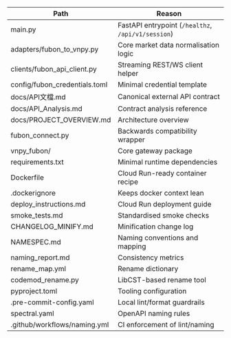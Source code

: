 | Path                          | Reason |
| ----------------------------- | ------ |
| main.py                       | FastAPI entrypoint (`/healthz`, `/api/v1/session`) |
| adapters/fubon_to_vnpy.py     | Core market data normalisation logic |
| clients/fubon_api_client.py   | Streaming REST/WS client helper |
| config/fubon_credentials.toml | Minimal credential template |
| docs/API文檔.md                | Canonical external API contract |
| docs/API_Analysis.md          | Contract analysis reference |
| docs/PROJECT_OVERVIEW.md      | Architecture overview |
| fubon_connect.py              | Backwards compatibility wrapper |
| vnpy_fubon/                   | Core gateway package |
| requirements.txt              | Minimal runtime dependencies |
| Dockerfile                    | Cloud Run-ready container recipe |
| .dockerignore                 | Keeps docker context lean |
| deploy_instructions.md        | Cloud Run deployment guide |
| smoke_tests.md                | Standardised smoke checks |
| CHANGELOG_MINIFY.md           | Minification change log |
| NAMESPEC.md                   | Naming conventions and mapping |
| naming_report.md              | Consistency metrics |
| rename_map.yml                | Rename dictionary |
| codemod_rename.py             | LibCST-based rename tool |
| pyproject.toml                | Tooling configuration |
| .pre-commit-config.yaml       | Local lint/format guardrails |
| spectral.yaml                 | OpenAPI naming rules |
| .github/workflows/naming.yml  | CI enforcement of lint/naming |

